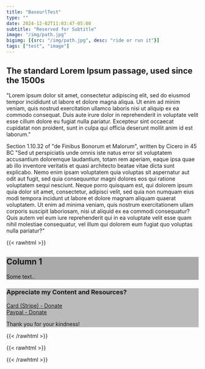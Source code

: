```yaml
---
title: "BaseurlTest"
type: ""
date: 2024-12-02T11:03:47-05:00
subtitle: "Reserved for Subtitle"
image: "/img/path.jpg"
bigimg: [{src: "/img/path.jpg", desc: "ride or run it"}]
tags: ["test", "image"]
---
```

## The standard Lorem Ipsum passage, used since the 1500s
"Lorem ipsum dolor sit amet, consectetur adipiscing elit, sed do eiusmod tempor incididunt ut labore et dolore magna aliqua. Ut enim ad minim veniam, quis nostrud exercitation ullamco laboris nisi ut aliquip ex ea commodo consequat. Duis aute irure dolor in reprehenderit in voluptate velit esse cillum dolore eu fugiat nulla pariatur. Excepteur sint occaecat cupidatat non proident, sunt in culpa qui officia deserunt mollit anim id est laborum."

Section 1.10.32 of "de Finibus Bonorum et Malorum", written by Cicero in 45 BC
"Sed ut perspiciatis unde omnis iste natus error sit voluptatem accusantium doloremque laudantium, totam rem aperiam, eaque ipsa quae ab illo inventore veritatis et quasi architecto beatae vitae dicta sunt explicabo. Nemo enim ipsam voluptatem quia voluptas sit aspernatur aut odit aut fugit, sed quia consequuntur magni dolores eos qui ratione voluptatem sequi nesciunt. Neque porro quisquam est, qui dolorem ipsum quia dolor sit amet, consectetur, adipisci velit, sed quia non numquam eius modi tempora incidunt ut labore et dolore magnam aliquam quaerat voluptatem. Ut enim ad minima veniam, quis nostrum exercitationem ullam corporis suscipit laboriosam, nisi ut aliquid ex ea commodi consequatur? Quis autem vel eum iure reprehenderit qui in ea voluptate velit esse quam nihil molestiae consequatur, vel illum qui dolorem eum fugiat quo voluptas nulla pariatur?"

{{< rawhtml >}}
<div class="tipjar_row">
  <div class="tipjar_column" style="background-color:#aaa;">
    <h2>Column 1</h2>
    <p>Some text..</p>
  </div>
  
  <div class="tipjar_column" style="background-color:#bbb;">
    <h3><i class="fa-solid fa-circle-dollar-to-slot"></i> Appreciate my Content and Resources?</h3>
	<p></p>
<p style="text-align:center"><stripe-buy-button
  buy-button-id="buy_btn_1QXS39IIBudkmGlPiOu56PAw"
  publishable-key="pk_test_51NP4sUIIBudkmGlPvIafntOZzlbARCFtLCB6s7bTZzj57XLIqrq80vsozF45lVXUL4NR9mpptYvzPr6rVNaPbcVH00VdmLrNSg"
>
</stripe-buy-button></p>


<div id="donate_paypal_wrap">
<div id="donate_paypal">
<a href="https://donate.stripe.com/test_dR6dRbavEgrf8k8146"   class="button_paypal" target="_blank"  >Card (Stripe) - Donate</a></div>
</div>


<div id="donate_paypal_wrap">

<div id="donate_paypal">
<a href="https://www.paypal.com/donate/?hosted_button_id=P6DVN8MZR6C8W"   class="button_paypal" target="_blank" >Paypal - Donate</a></div>

</div>
<p>Thank you for your kindness! </p>
  </div> <!--END BUTTON-->
<script async
  src="https://js.stripe.com/v3/buy-button.js">
</script>
</div> <!--END TIPJAR SECTION -->
{{< /rawhtml >}}


{{< rawhtml >}}

<div class="comments"></div>
		<link href="comments.css" rel="stylesheet" type="text/css">
<div class="comments"></div>
	<script src="/js/phpcomments2/comments.js"></script>
			<script>
			new Comments({
				page_id: 1,
				// comments_to_show: 15,
				// sort_by: newest | oldest | votes,
			});
			</script>

{{< /rawhtml >}}